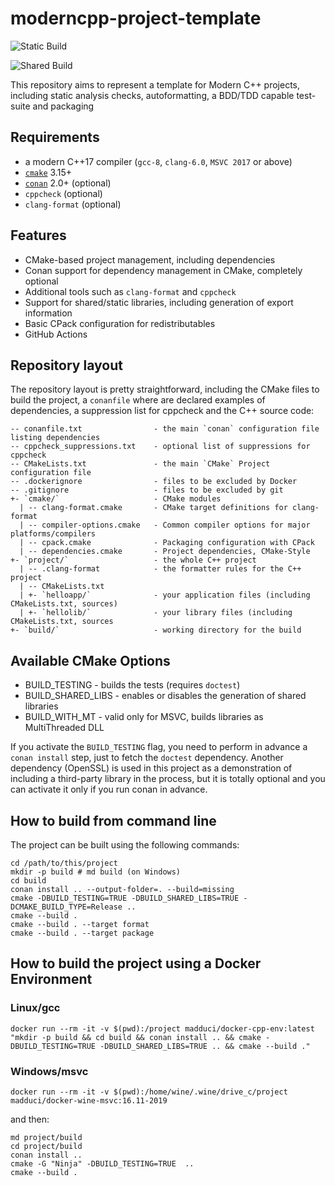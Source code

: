 # moderncpp-project-template

![Static Build](https://github.com/madduci/moderncpp-project-template/workflows/Build-Static/badge.svg)

![Shared Build](https://github.com/madduci/moderncpp-project-template/workflows/Build-Shared/badge.svg)

This repository aims to represent a template for Modern C++ projects, including static analysis checks, autoformatting, a BDD/TDD capable test-suite and packaging

## Requirements

* a modern C++17 compiler (`gcc-8`, `clang-6.0`, `MSVC 2017` or above)
* [`cmake`](https://cmake.org) 3.15+
* [`conan`](https://conan.io) 2.0+ (optional)
* `cppcheck` (optional)
* `clang-format` (optional)

## Features

* CMake-based project management, including dependencies
* Conan support for dependency management in CMake, completely optional
* Additional tools such as `clang-format` and `cppcheck`
* Support for shared/static libraries, including generation of export information
* Basic CPack configuration for redistributables
* GitHub Actions

## Repository layout

The repository layout is pretty straightforward, including the CMake files to build the project, a `conanfile` where are declared examples of dependencies, a suppression list for cppcheck and the C++ source code:

```plain
-- conanfile.txt                - the main `conan` configuration file listing dependencies
-- cppcheck_suppressions.txt    - optional list of suppressions for cppcheck
-- CMakeLists.txt               - the main `CMake` Project configuration file
-- .dockerignore                - files to be excluded by Docker
-- .gitignore                   - files to be excluded by git
+- `cmake/`                     - CMake modules
  | -- clang-format.cmake       - CMake target definitions for clang-format
  | -- compiler-options.cmake   - Common compiler options for major platforms/compilers
  | -- cpack.cmake              - Packaging configuration with CPack
  | -- dependencies.cmake       - Project dependencies, CMake-Style
+- `project/`                   - the whole C++ project
  | -- .clang-format            - the formatter rules for the C++ project
  | -- CMakeLists.txt
  | +- `helloapp/`              - your application files (including CMakeLists.txt, sources)
  | +- `hellolib/`              - your library files (including CMakeLists.txt, sources
+- `build/`                     - working directory for the build
```

## Available CMake Options

* BUILD_TESTING     - builds the tests (requires `doctest`)
* BUILD_SHARED_LIBS - enables or disables the generation of shared libraries
* BUILD_WITH_MT     - valid only for MSVC, builds libraries as MultiThreaded DLL

If you activate the `BUILD_TESTING` flag, you need to perform in advance a `conan install` step, just to fetch the `doctest` dependency. Another dependency (OpenSSL) is used in this project as a demonstration of including a third-party library in the process, but it is totally optional and you can activate it only if you run conan in advance.

## How to build from command line

The project can be built using the following commands:

```shell
cd /path/to/this/project
mkdir -p build # md build (on Windows)
cd build
conan install .. --output-folder=. --build=missing
cmake -DBUILD_TESTING=TRUE -DBUILD_SHARED_LIBS=TRUE -DCMAKE_BUILD_TYPE=Release ..
cmake --build .
cmake --build . --target format
cmake --build . --target package
```

## How to build the project using a Docker Environment

### Linux/gcc

`docker run --rm -it -v $(pwd):/project madduci/docker-cpp-env:latest "mkdir -p build && cd build && conan install .. && cmake -DBUILD_TESTING=TRUE -DBUILD_SHARED_LIBS=TRUE .. && cmake --build ."`

### Windows/msvc

`docker run --rm -it -v $(pwd):/home/wine/.wine/drive_c/project madduci/docker-wine-msvc:16.11-2019`

and then:

```
md project/build
cd project/build
conan install .. 
cmake -G "Ninja" -DBUILD_TESTING=TRUE  ..
cmake --build .
```
